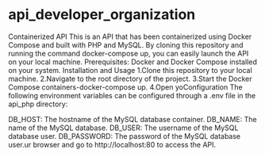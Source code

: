 # api_developer_organization
Containerized API
This is an API that has been containerized using Docker Compose and built with PHP and MySQL. By cloning this repository and running the command docker-compose up, you can easily launch the API on your local machine.
Prerequisites:
Docker and Docker Compose installed on your system.
Installation and Usage
1.Clone this repository to your local machine.
2.Navigate to the root directory of the project.
3.Start the Docker Compose containers-docker-compose up.
4.Open yoConfiguration
The following environment variables can be configured through a .env file in the api_php directory:

DB_HOST: The hostname of the MySQL database container.
DB_NAME: The name of the MySQL database.
DB_USER: The username of the MySQL database user.
DB_PASSWORD: The password of the MySQL database user.ur browser and go to http://localhost:80 to access the API.
